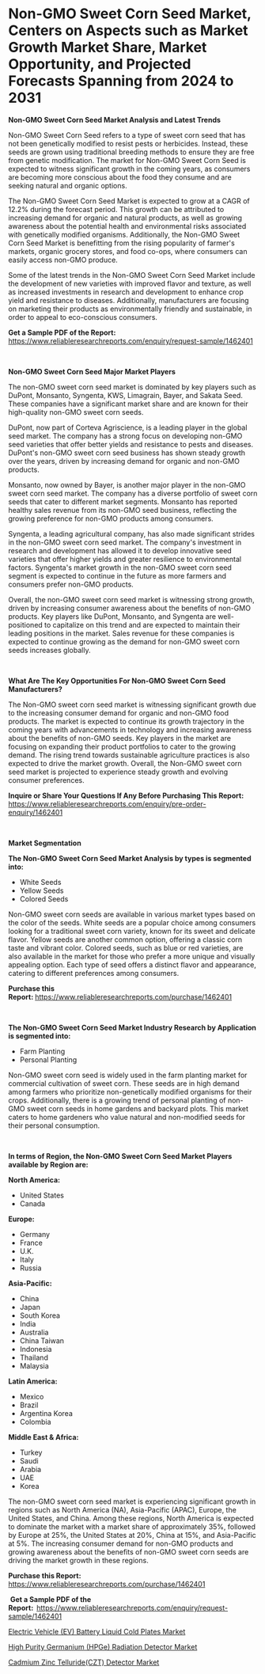 <p><h1>Non-GMO Sweet Corn Seed Market, Centers on Aspects such as Market Growth Market Share, Market Opportunity, and Projected Forecasts Spanning from 2024 to 2031</h1></p><p><strong>Non-GMO Sweet Corn Seed Market Analysis and Latest Trends</strong></p>
<p><p>Non-GMO Sweet Corn Seed refers to a type of sweet corn seed that has not been genetically modified to resist pests or herbicides. Instead, these seeds are grown using traditional breeding methods to ensure they are free from genetic modification. The market for Non-GMO Sweet Corn Seed is expected to witness significant growth in the coming years, as consumers are becoming more conscious about the food they consume and are seeking natural and organic options.</p><p>The Non-GMO Sweet Corn Seed Market is expected to grow at a CAGR of 12.2% during the forecast period. This growth can be attributed to increasing demand for organic and natural products, as well as growing awareness about the potential health and environmental risks associated with genetically modified organisms. Additionally, the Non-GMO Sweet Corn Seed Market is benefitting from the rising popularity of farmer's markets, organic grocery stores, and food co-ops, where consumers can easily access non-GMO produce.</p><p>Some of the latest trends in the Non-GMO Sweet Corn Seed Market include the development of new varieties with improved flavor and texture, as well as increased investments in research and development to enhance crop yield and resistance to diseases. Additionally, manufacturers are focusing on marketing their products as environmentally friendly and sustainable, in order to appeal to eco-conscious consumers.</p></p>
<p><strong>Get a Sample PDF of the Report:&nbsp;</strong> <a href="https://www.reliableresearchreports.com/enquiry/request-sample/1462401">https://www.reliableresearchreports.com/enquiry/request-sample/1462401</a></p>
<p>&nbsp;</p>
<p><strong>Non-GMO Sweet Corn Seed Major Market Players</strong></p>
<p><p>The non-GMO sweet corn seed market is dominated by key players such as DuPont, Monsanto, Syngenta, KWS, Limagrain, Bayer, and Sakata Seed. These companies have a significant market share and are known for their high-quality non-GMO sweet corn seeds.</p><p>DuPont, now part of Corteva Agriscience, is a leading player in the global seed market. The company has a strong focus on developing non-GMO seed varieties that offer better yields and resistance to pests and diseases. DuPont's non-GMO sweet corn seed business has shown steady growth over the years, driven by increasing demand for organic and non-GMO products.</p><p>Monsanto, now owned by Bayer, is another major player in the non-GMO sweet corn seed market. The company has a diverse portfolio of sweet corn seeds that cater to different market segments. Monsanto has reported healthy sales revenue from its non-GMO seed business, reflecting the growing preference for non-GMO products among consumers.</p><p>Syngenta, a leading agricultural company, has also made significant strides in the non-GMO sweet corn seed market. The company's investment in research and development has allowed it to develop innovative seed varieties that offer higher yields and greater resilience to environmental factors. Syngenta's market growth in the non-GMO sweet corn seed segment is expected to continue in the future as more farmers and consumers prefer non-GMO products.</p><p>Overall, the non-GMO sweet corn seed market is witnessing strong growth, driven by increasing consumer awareness about the benefits of non-GMO products. Key players like DuPont, Monsanto, and Syngenta are well-positioned to capitalize on this trend and are expected to maintain their leading positions in the market. Sales revenue for these companies is expected to continue growing as the demand for non-GMO sweet corn seeds increases globally.</p></p>
<p>&nbsp;</p>
<p><strong>What Are The Key Opportunities For Non-GMO Sweet Corn Seed Manufacturers?</strong></p>
<p><p>The Non-GMO sweet corn seed market is witnessing significant growth due to the increasing consumer demand for organic and non-GMO food products. The market is expected to continue its growth trajectory in the coming years with advancements in technology and increasing awareness about the benefits of non-GMO seeds. Key players in the market are focusing on expanding their product portfolios to cater to the growing demand. The rising trend towards sustainable agriculture practices is also expected to drive the market growth. Overall, the Non-GMO sweet corn seed market is projected to experience steady growth and evolving consumer preferences.</p></p>
<p><strong>Inquire or Share Your Questions If Any Before Purchasing This Report:</strong> <a href="https://www.reliableresearchreports.com/enquiry/pre-order-enquiry/1462401">https://www.reliableresearchreports.com/enquiry/pre-order-enquiry/1462401</a></p>
<p>&nbsp;</p>
<p><strong>Market Segmentation</strong></p>
<p><strong>The Non-GMO Sweet Corn Seed Market Analysis by types is segmented into:</strong></p>
<p><ul><li>White Seeds</li><li>Yellow Seeds</li><li>Colored Seeds</li></ul></p>
<p><p>Non-GMO sweet corn seeds are available in various market types based on the color of the seeds. White seeds are a popular choice among consumers looking for a traditional sweet corn variety, known for its sweet and delicate flavor. Yellow seeds are another common option, offering a classic corn taste and vibrant color. Colored seeds, such as blue or red varieties, are also available in the market for those who prefer a more unique and visually appealing option. Each type of seed offers a distinct flavor and appearance, catering to different preferences among consumers.</p></p>
<p><strong>Purchase this Report:&nbsp;</strong><a href="https://www.reliableresearchreports.com/purchase/1462401">https://www.reliableresearchreports.com/purchase/1462401</a></p>
<p>&nbsp;</p>
<p><strong>The Non-GMO Sweet Corn Seed Market Industry Research by Application is segmented into:</strong></p>
<p><ul><li>Farm Planting</li><li>Personal Planting</li></ul></p>
<p><p>Non-GMO sweet corn seed is widely used in the farm planting market for commercial cultivation of sweet corn. These seeds are in high demand among farmers who prioritize non-genetically modified organisms for their crops. Additionally, there is a growing trend of personal planting of non-GMO sweet corn seeds in home gardens and backyard plots. This market caters to home gardeners who value natural and non-modified seeds for their personal consumption.</p></p>
<p>&nbsp;</p>
<p><strong>In terms of Region, the Non-GMO Sweet Corn Seed Market Players available by Region are:</strong></p>
<p>
    <p> <strong> North America: </strong>
        <ul>
            <li>United States</li>
            <li>Canada</li>
        </ul>
        </p> 
    <p> <strong> Europe: </strong>
        <ul>
            <li>Germany</li>
            <li>France</li>
            <li>U.K.</li>
            <li>Italy</li>
            <li>Russia</li>
        </ul>
        </p> 
    <p> <strong> Asia-Pacific: </strong>
        <ul>
            <li>China</li>
            <li>Japan</li>
            <li>South Korea</li>
            <li>India</li>
            <li>Australia</li>
            <li>China Taiwan</li>
            <li>Indonesia</li>
            <li>Thailand</li>
            <li>Malaysia</li>
        </ul>
        </p> 
    <p> <strong> Latin America: </strong>
        <ul>
            <li>Mexico</li>
            <li>Brazil</li>
            <li>Argentina Korea</li>
            <li>Colombia</li>
        </ul>
        </p> 
    <p> <strong> Middle East & Africa: </strong>
        <ul>
            <li>Turkey</li>
            <li>Saudi</li>
            <li>Arabia</li>
            <li>UAE</li>
            <li>Korea</li>
        </ul>
    </p>
    </p>
<p><p>The non-GMO sweet corn seed market is experiencing significant growth in regions such as North America (NA), Asia-Pacific (APAC), Europe, the United States, and China. Among these regions, North America is expected to dominate the market with a market share of approximately 35%, followed by Europe at 25%, the United States at 20%, China at 15%, and Asia-Pacific at 5%. The increasing consumer demand for non-GMO products and growing awareness about the benefits of non-GMO sweet corn seeds are driving the market growth in these regions.</p></p>
<p><strong>Purchase this Report: </strong><a href="https://www.reliableresearchreports.com/purchase/1462401">https://www.reliableresearchreports.com/purchase/1462401</a></p>
<p>&nbsp;<strong>Get a Sample PDF of the Report:&nbsp;&nbsp;</strong><a href="https://www.reliableresearchreports.com/enquiry/request-sample/1462401">https://www.reliableresearchreports.com/enquiry/request-sample/1462401</a></p>
<p><strong></strong></p>
<p><p><a href="https://view.publitas.com/reportprime-1/electric-vehicle-ev-battery-liquid-cold-plates-market-challenges-opportunities-and-growth-drivers-and-major-market-players-forecasted-for-period-from-2024-2031/">Electric Vehicle (EV) Battery Liquid Cold Plates Market</a></p><p><a href="https://view.publitas.com/reportprime-1/high-purity-germanium-hpge-radiation-detector-market-size-2024-2031-global-industrial-analysis-key-geographical-regions-market-share-top-key-players-product-types-and-forecast-research-report/">High Purity Germanium (HPGe) Radiation Detector Market</a></p><p><a href="https://view.publitas.com/reportprime-1/cadmium-zinc-telluride-czt-detector-market-furnish-information-about-market-size-market-share-market-dynamics-and-projections-spanning-from-2024-to-2031/">Cadmium Zinc Telluride(CZT) Detector Market</a></p></p>